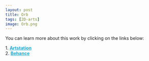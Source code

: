 ```yaml
---
layout: post 
title: Orb
tags: [2D-arts]
image: Orb.png
---
```


<!--more-->

You can learn more about this work by clicking on the links below: <br/>

<div>
	1.
    <a href="https://www.artstation.com/artwork/ybm2XJ" target="_blank" style="font-weight: bold; color: #1CAAD9;">Artstation</a><br/>
	2.
	<a href="https://www.behance.net/gallery/84998673/Orb" target="_blank" style="font-weight: bold; color: #1CAAD9;">Behance</a><br/>	
</div>
